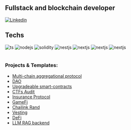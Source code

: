 ## Fullstack and blockchain developer

[![Linkedin](https://img.shields.io/badge/LinkedIn-0077B5?style=for-the-badge&logo=linkedin&logoColor=white)](https://www.linkedin.com/in/bruno-laureano-dos-santos-97a782217/)

<!---
![Fraga GitHub stats](https://github-readme-stats.vercel.app/api?username=bruno353&show_icons=true&theme=dracula&count_private=true)
-->

## Techs

<div style="display: inline_block">
  <img align="center" alt="ts" src="https://img.shields.io/badge/TypeScript-007ACC?style=for-the-badge&logo=typescript&logoColor=white" />
  <img align="center" alt="nodejs" src="https://img.shields.io/badge/Node.js-43853D?style=for-the-badge&logo=node.js&logoColor=white" />
  <img align="center" alt="solidity" src="https://img.shields.io/badge/Solidity-e6e6e6?style=for-the-badge&logo=solidity&logoColor=black" />
  <img align="center" alt="nestjs" src="https://img.shields.io/badge/nestjs-E0234E?style=for-the-badge&logo=nestjs&logoColor=white" />
  <img align="center" alt="nextjs" src="https://img.shields.io/badge/next.js-000000?style=for-the-badge&logo=nextdotjs&logoColor=white" />
  <img align="center" alt="nextjs" src="https://img.shields.io/badge/Rust-000000?style=for-the-badge&logo=rust&logoColor=white" />
  <img align="center" alt="nextjs" src="https://img.shields.io/badge/Python-14354C?style=for-the-badge&logo=python&logoColor=white" />

</div><br/>

### Projects & Templates:
- [Multi-chain aggregational protocol](https://github.com/Accelar-labs)<br/>
- [DAO](https://github.com/bruno353/solidity-template/tree/main/DAO)<br/>
- [Upgradeable smart-contracts](https://github.com/bruno353/solidity-template/tree/main/UUPS)<br/>
- [CTFs Audit](https://github.com/bruno353/solidity-template/tree/main/CTFs/ethernautDAO)<br/>
- [Insurance Protocol](https://github.com/orgs/Once-DeFi-Insurance/repositories)<br/>
- [GameFi](https://github.com/bruno353/EthBuildQuest_FadingHope)<br/>
- [Chailink Rand](https://github.com/bruno353/solidity-template/blob/main/ERC721/NFTMinterRandChailink.sol)<br/>
- [Vesting](https://github.com/bruno353/solidity-template/blob/main/ERC20/VestingToken.sol)<br/>
- [DeFi](https://github.com/Scalable-DeFi/contracts)<br/>
- [LLM RAG backend](https://github.com/bruno353/voice-call-ai)<br/>



